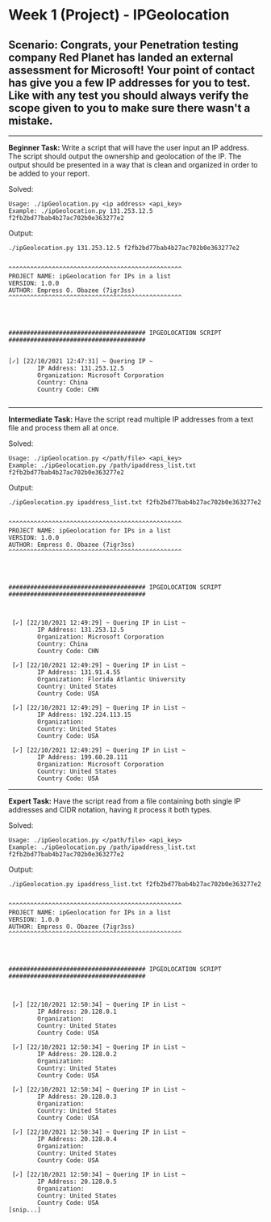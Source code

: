 # Week 1 (Project) - IPGeolocation

## Scenario: Congrats, your Penetration testing company Red Planet has landed an external assessment for Microsoft! Your point of contact has give you a few IP addresses for you to test. Like with any test you should always verify the scope given to you to make sure there wasn't a mistake.


---
**Beginner Task:** Write a script that will have the user input an IP address. The script should output the ownership and geolocation of the IP. The output should be presented in a way that is clean and organized in order to be added to your report.

Solved:
```
Usage: ./ipGeolocation.py <ip address> <api_key>
Example: ./ipGeolocation.py 131.253.12.5 f2fb2bd77bab4b27ac702b0e363277e2
```

Output:
```                                                        
./ipGeolocation.py 131.253.12.5 f2fb2bd77bab4b27ac702b0e363277e2


^^^^^^^^^^^^^^^^^^^^^^^^^^^^^^^^^^^^^^^^^^^^^^^^
PROJECT NAME: ipGeolocation for IPs in a list
VERSION: 1.0.0
AUTHOR: Empress O. Obazee (7igr3ss)
^^^^^^^^^^^^^^^^^^^^^^^^^^^^^^^^^^^^^^^^^^^^^^^^ 




###################################### IPGEOLOCATION SCRIPT ###################################### 
    

[✓] [22/10/2021 12:47:31] ~ Quering IP ~ 
        IP Address: 131.253.12.5
        Organization: Microsoft Corporation
        Country: China
        Country Code: CHN
                                                                                                                  
```

---
**Intermediate Task:**  Have the script read multiple IP addresses from a text file and process them all at once.

Solved:
```
Usage: ./ipGeolocation.py </path/file> <api_key>
Example: ./ipGeolocation.py /path/ipaddress_list.txt f2fb2bd77bab4b27ac702b0e363277e2
```

Output:
```
./ipGeolocation.py ipaddress_list.txt f2fb2bd77bab4b27ac702b0e363277e2


^^^^^^^^^^^^^^^^^^^^^^^^^^^^^^^^^^^^^^^^^^^^^^^^
PROJECT NAME: ipGeolocation for IPs in a list
VERSION: 1.0.0
AUTHOR: Empress O. Obazee (7igr3ss)
^^^^^^^^^^^^^^^^^^^^^^^^^^^^^^^^^^^^^^^^^^^^^^^^ 




###################################### IPGEOLOCATION SCRIPT ###################################### 
    


 [✓] [22/10/2021 12:49:29] ~ Quering IP in List ~ 
        IP Address: 131.253.12.5
        Organization: Microsoft Corporation
        Country: China
        Country Code: CHN

 [✓] [22/10/2021 12:49:29] ~ Quering IP in List ~ 
        IP Address: 131.91.4.55
        Organization: Florida Atlantic University
        Country: United States
        Country Code: USA

 [✓] [22/10/2021 12:49:29] ~ Quering IP in List ~ 
        IP Address: 192.224.113.15
        Organization: 
        Country: United States
        Country Code: USA

 [✓] [22/10/2021 12:49:29] ~ Quering IP in List ~ 
        IP Address: 199.60.28.111
        Organization: Microsoft Corporation
        Country: United States
        Country Code: USA

```

---
**Expert Task:** Have the script read from a file containing both single IP addresses and CIDR notation, having it process it both types.

Solved:
```
Usage: ./ipGeolocation.py </path/file> <api_key>
Example: ./ipGeolocation.py /path/ipaddress_list.txt f2fb2bd77bab4b27ac702b0e363277e2
```

Output:
```
./ipGeolocation.py ipaddress_list.txt f2fb2bd77bab4b27ac702b0e363277e2


^^^^^^^^^^^^^^^^^^^^^^^^^^^^^^^^^^^^^^^^^^^^^^^^
PROJECT NAME: ipGeolocation for IPs in a list
VERSION: 1.0.0
AUTHOR: Empress O. Obazee (7igr3ss)
^^^^^^^^^^^^^^^^^^^^^^^^^^^^^^^^^^^^^^^^^^^^^^^^ 




###################################### IPGEOLOCATION SCRIPT ###################################### 
    


 [✓] [22/10/2021 12:50:34] ~ Quering IP in List ~ 
        IP Address: 20.128.0.1
        Organization: 
        Country: United States
        Country Code: USA

 [✓] [22/10/2021 12:50:34] ~ Quering IP in List ~ 
        IP Address: 20.128.0.2
        Organization: 
        Country: United States
        Country Code: USA

 [✓] [22/10/2021 12:50:34] ~ Quering IP in List ~ 
        IP Address: 20.128.0.3
        Organization: 
        Country: United States
        Country Code: USA

 [✓] [22/10/2021 12:50:34] ~ Quering IP in List ~ 
        IP Address: 20.128.0.4
        Organization: 
        Country: United States
        Country Code: USA

 [✓] [22/10/2021 12:50:34] ~ Quering IP in List ~ 
        IP Address: 20.128.0.5
        Organization: 
        Country: United States
        Country Code: USA
[snip...]
```
